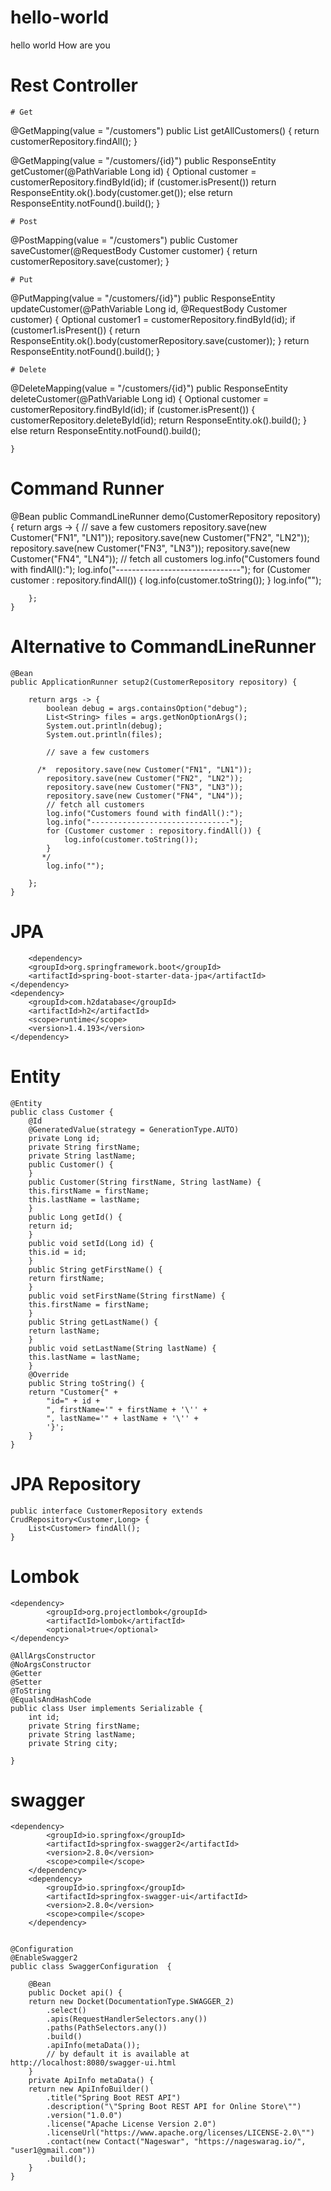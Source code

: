 # hello-world
hello world
How are you
# Rest Controller

	# Get

 @GetMapping(value = "/customers")
    public List<Customer> getAllCustomers() {
        return customerRepository.findAll();
    }
    
 @GetMapping(value = "/customers/{id}")
    public ResponseEntity<Customer> getCustomer(@PathVariable Long id) {
        Optional<Customer> customer = customerRepository.findById(id);
        if (customer.isPresent())
            return ResponseEntity.ok().body(customer.get());
        else return ResponseEntity.notFound().build();
    }
  
 	# Post
 
 @PostMapping(value = "/customers")
    public Customer saveCustomer(@RequestBody Customer customer) {
        return customerRepository.save(customer);
    }

	# Put

 @PutMapping(value = "/customers/{id}")
    public ResponseEntity<Customer> updateCustomer(@PathVariable Long id, @RequestBody Customer customer) {
        Optional<Customer> customer1 = customerRepository.findById(id);
        if (customer1.isPresent()) {
            return ResponseEntity.ok().body(customerRepository.save(customer));
        }
        return ResponseEntity.notFound().build();
    }
  
	# Delete

 @DeleteMapping(value = "/customers/{id}")
    public ResponseEntity deleteCustomer(@PathVariable Long id) {
        Optional<Customer> customer = customerRepository.findById(id);
        if (customer.isPresent()) {
            customerRepository.deleteById(id);
            return ResponseEntity.ok().build();
        } else
            return ResponseEntity.notFound().build();

    }
 # Command Runner
 
 @Bean
    public CommandLineRunner demo(CustomerRepository repository) {
        return args -> {
            // save a few customers
            repository.save(new Customer("FN1", "LN1"));
            repository.save(new Customer("FN2", "LN2"));
            repository.save(new Customer("FN3", "LN3"));
            repository.save(new Customer("FN4", "LN4"));
            // fetch all customers
            log.info("Customers found with findAll():");
            log.info("-------------------------------");
            for (Customer customer : repository.findAll()) {
                log.info(customer.toString());
            }
            log.info("");

        };
    }
 
# Alternative to CommandLineRunner 

	@Bean
    public ApplicationRunner setup2(CustomerRepository repository) {
    
        return args -> {
            boolean debug = args.containsOption("debug");
            List<String> files = args.getNonOptionArgs();
            System.out.println(debug);
            System.out.println(files);

            // save a few customers

          /*  repository.save(new Customer("FN1", "LN1"));
            repository.save(new Customer("FN2", "LN2"));
            repository.save(new Customer("FN3", "LN3"));
            repository.save(new Customer("FN4", "LN4"));
            // fetch all customers
            log.info("Customers found with findAll():");
            log.info("-------------------------------");
            for (Customer customer : repository.findAll()) {
                log.info(customer.toString());
            }
           */
            log.info("");

        };
    }
 
 # JPA
 
    	<dependency>
		<groupId>org.springframework.boot</groupId>
		<artifactId>spring-boot-starter-data-jpa</artifactId>
	</dependency>
	<dependency>
		<groupId>com.h2database</groupId>
		<artifactId>h2</artifactId>
		<scope>runtime</scope>
		<version>1.4.193</version>
	</dependency>
    
 # Entity


	@Entity
	public class Customer {
	    @Id
	    @GeneratedValue(strategy = GenerationType.AUTO)
	    private Long id;
	    private String firstName;
	    private String lastName;
	    public Customer() {
	    }
	    public Customer(String firstName, String lastName) {
		this.firstName = firstName;
		this.lastName = lastName;
	    }
	    public Long getId() {
		return id;
	    }
	    public void setId(Long id) {
		this.id = id;
	    }
	    public String getFirstName() {
		return firstName;
	    }
	    public void setFirstName(String firstName) {
		this.firstName = firstName;
	    }
	    public String getLastName() {
		return lastName;
	    }
	    public void setLastName(String lastName) {
		this.lastName = lastName;
	    }
	    @Override
	    public String toString() {
		return "Customer{" +
			"id=" + id +
			", firstName='" + firstName + '\'' +
			", lastName='" + lastName + '\'' +
			'}';
	    }
	}

# JPA Repository

	public interface CustomerRepository extends CrudRepository<Customer,Long> {
	    List<Customer> findAll();
	}
  
# Lombok

	<dependency>
			<groupId>org.projectlombok</groupId>
			<artifactId>lombok</artifactId>
			<optional>true</optional>
	</dependency>

	@AllArgsConstructor
	@NoArgsConstructor
	@Getter
	@Setter
	@ToString
	@EqualsAndHashCode
	public class User implements Serializable {
	    int id;
	    private String firstName;
	    private String lastName;
	    private String city;

	}
 
# swagger 

	<dependency>
            <groupId>io.springfox</groupId>
            <artifactId>springfox-swagger2</artifactId>
            <version>2.8.0</version>
            <scope>compile</scope>
        </dependency>
        <dependency>
            <groupId>io.springfox</groupId>
            <artifactId>springfox-swagger-ui</artifactId>
            <version>2.8.0</version>
            <scope>compile</scope>
        </dependency>


	@Configuration
	@EnableSwagger2
	public class SwaggerConfiguration  {

	    @Bean
	    public Docket api() {
		return new Docket(DocumentationType.SWAGGER_2)
			.select()
			.apis(RequestHandlerSelectors.any())
			.paths(PathSelectors.any())
			.build()
			.apiInfo(metaData());
			// by default it is available at http://localhost:8080/swagger-ui.html
	    }
	    private ApiInfo metaData() {
		return new ApiInfoBuilder()
			.title("Spring Boot REST API")
			.description("\"Spring Boot REST API for Online Store\"")
			.version("1.0.0")
			.license("Apache License Version 2.0")
			.licenseUrl("https://www.apache.org/licenses/LICENSE-2.0\"")
			.contact(new Contact("Nageswar", "https://nageswarag.io/", "user1@gmail.com"))
			.build();
	    }
	}
